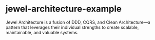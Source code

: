 # jewel-architecture-example
Jewel Architecture is a fusion of DDD, CQRS, and Clean Architecture—a pattern that leverages their individual strengths to create scalable, maintainable, and valuable systems.
